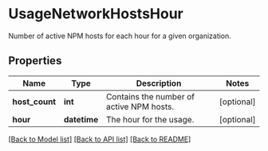 # UsageNetworkHostsHour

Number of active NPM hosts for each hour for a given organization.
## Properties
Name | Type | Description | Notes
------------ | ------------- | ------------- | -------------
**host_count** | **int** | Contains the number of active NPM hosts. | [optional] 
**hour** | **datetime** | The hour for the usage. | [optional] 

[[Back to Model list]](README.md#documentation-for-models) [[Back to API list]](README.md#documentation-for-api-endpoints) [[Back to README]](README.md)


